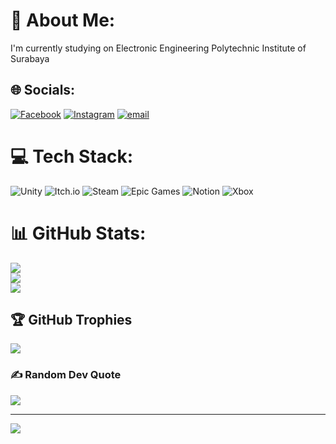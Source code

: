 # 💫 About Me:
I'm currently studying on Electronic Engineering Polytechnic Institute of Surabaya


## 🌐 Socials:
[![Facebook](https://img.shields.io/badge/Facebook-%231877F2.svg?logo=Facebook&logoColor=white)](https://facebook.com/DaffaAlQomaro) [![Instagram](https://img.shields.io/badge/Instagram-%23E4405F.svg?logo=Instagram&logoColor=white)](https://instagram.com/daffaalq_) [![email](https://img.shields.io/badge/Email-D14836?logo=gmail&logoColor=white)](mailto:daffaalqomaro123@gmail.com) 

# 💻 Tech Stack:
![Unity](https://img.shields.io/badge/unity-%23000000.svg?style=flat-square&logo=unity&logoColor=white) ![Itch.io](https://img.shields.io/badge/Itch-%23FF0B34.svg?style=flat-square&logo=Itch.io&logoColor=white) ![Steam](https://img.shields.io/badge/steam-%23000000.svg?style=flat-square&logo=steam&logoColor=white) ![Epic Games](https://img.shields.io/badge/epicgames-%23313131.svg?style=flat-square&logo=epicgames&logoColor=white) ![Notion](https://img.shields.io/badge/Notion-%23000000.svg?style=flat-square&logo=notion&logoColor=white) ![Xbox](https://img.shields.io/badge/xbox-%23107C10.svg?style=flat-square&logo=xbox&logoColor=white)
# 📊 GitHub Stats:
![](https://github-readme-stats.vercel.app/api?username=daffaalqomaro12&theme=catppuccin_mocha&hide_border=false&include_all_commits=false&count_private=false)<br/>
![](https://nirzak-streak-stats.vercel.app/?user=daffaalqomaro12&theme=catppuccin_mocha&hide_border=false)<br/>
![](https://github-readme-stats.vercel.app/api/top-langs/?username=daffaalqomaro12&theme=catppuccin_mocha&hide_border=false&include_all_commits=false&count_private=false&layout=compact)

## 🏆 GitHub Trophies
![](https://github-profile-trophy.vercel.app/?username=daffaalqomaro12&theme=catppuccin_mocha&no-frame=false&no-bg=true&margin-w=4)

### ✍️ Random Dev Quote
![](https://quotes-github-readme.vercel.app/api?type=vetical&theme=tokyonight)

---
[![](https://visitcount.itsvg.in/api?id=daffaalqomaro12&icon=0&color=0)](https://visitcount.itsvg.in)

<!-- Proudly created with GPRM ( https://gprm.itsvg.in ) -->

<!--
**daffaalqomaro12/daffaalqomaro12** is a ✨ _special_ ✨ repository because its `README.md` (this file) appears on your GitHub profile.

Here are some ideas to get you started:

- 🔭 I’m currently working on ...
- 🌱 I’m currently learning ...
- 👯 I’m looking to collaborate on ...
- 🤔 I’m looking for help with ...
- 💬 Ask me about ...
- 📫 How to reach me: ...
- 😄 Pronouns: ...
- ⚡ Fun fact: ...
-->
